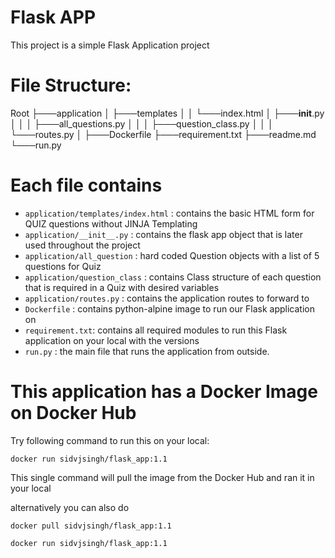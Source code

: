 # Flask APP
This project is a simple Flask Application project

# File Structure:
Root
├───application
│    ├───templates
│    │         └───index.html
│    ├───__init__.py
│    │
│    ├───all_questions.py
│    │
│    ├───question_class.py
│    │
│    └───routes.py
│
├───Dockerfile
├───requirement.txt
├───readme.md
└───run.py

# Each file contains
- ```application/templates/index.html```   : contains the basic HTML form for QUIZ questions without JINJA Templating
- ```application/__init__.py```   : contains the flask app object that is later used throughout the project
- ```application/all_question```  : hard coded Question objects with a list of 5 questions for Quiz
- ```application/question_class``` : contains Class structure of each question that is required in a Quiz with desired variables
- ```application/routes.py```  : contains the application routes to forward to
- ```Dockerfile``` : contains python-alpine image to run our Flask application on
- ```requirement.txt```: contains all required modules to run this Flask application on your local with the versions
- ```run.py``` : the main file that runs the application from outside.


# This application has a Docker Image on Docker Hub
Try following command to run this on your local:

``` 
docker run sidvjsingh/flask_app:1.1 
```
This single command will pull the image from the Docker Hub and ran it in your local

alternatively you can also do

```
docker pull sidvjsingh/flask_app:1.1
```
```
docker run sidvjsingh/flask_app:1.1
```